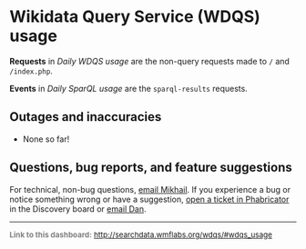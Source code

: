 Wikidata Query Service (WDQS) usage
=======

**Requests** in *Daily WDQS usage* are the non-query requests made to `/` and `/index.php`.

**Events** in *Daily SparQL usage* are the `sparql-results` requests.

Outages and inaccuracies
------

  * None so far!

Questions, bug reports, and feature suggestions
------
For technical, non-bug questions, [email Mikhail](mailto:mpopov@wikimedia.org?subject=Dashboard%20Question). If you experience a bug or notice something wrong or have a suggestion, [open a ticket in Phabricator](https://phabricator.wikimedia.org/maniphest/task/create/) in the Discovery board or [email Dan](mailto:dgarry@wikimedia.org?subject=Dashboard%20Question).

<hr style="border-color: gray;">
<p style="font-size: small; color: gray;">
  <strong>Link to this dashboard:</strong>
  <a href="http://searchdata.wmflabs.org/wdqs/#wdqs_usage">
    http://searchdata.wmflabs.org/wdqs/#wdqs_usage
  </a>
</p>
